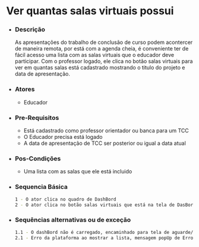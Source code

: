 # Ver quantas salas virtuais possui

- ### Descrição 
    As apresentações do trabalho de conclusão de curso podem acontercer de maneira remota, por está com a agenda cheia, é conveniente ter de fácil acesso uma lista com as salas virtuais que o educador deve participar. Com o professor logado, ele clica no botão salas virtuais para ver em quantas salas está cadastrado mostrando o titulo do projeto e data de apresentação.

- ### Atores
    - Educador

- ### Pre-Requisitos
    - Está cadastrado como professor orientador ou banca para um TCC
    - O Educador precisa está logado
    - A data de apresentação de TCC ser posterior ou igual a data atual

- ### Pos-Condições
    - Uma lista com as salas que ele está incluido

- ### Sequencia Básica
    ```sh
    1 - O ator clica no quadro de DashBord 
    2 - O ator clica no botão salas virtuais que está na tela de DasBord
    ```

- ### Sequências alternativas ou de exceção
    ```sh
    1.1 - O dashBord não é carregado, encaminhado para tela de aguarde/suporte
    2.1 - Erro da plataforma ao mostrar a lista, mensagem popUp de Erro, permanece na mesma página
    ```